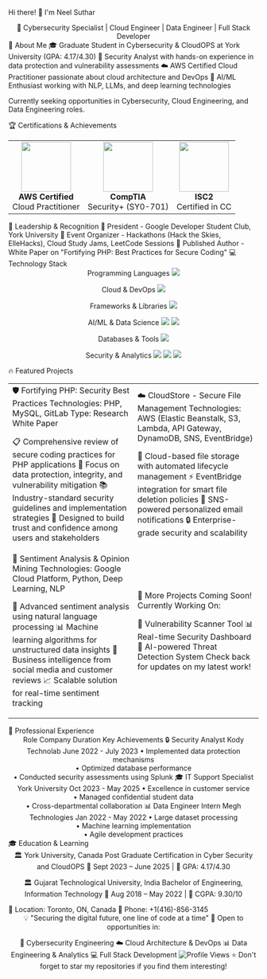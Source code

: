Hi there! 👋 I'm Neel Suthar
<div align="center">
🚀 Cybersecurity Specialist | Cloud Engineer | Data Engineer | Full Stack Developer </div>
🎯 About Me
🎓 Graduate Student in Cybersecurity & CloudOPS at York University (GPA: 4.17/4.30)
🔐 Security Analyst with hands-on experience in data protection and vulnerability assessments
☁️ AWS Certified Cloud Practitioner passionate about cloud architecture and DevOps
🤖 AI/ML Enthusiast working with NLP, LLMs, and deep learning technologies

Currently seeking opportunities in Cybersecurity, Cloud Engineering, and Data Engineering roles.

🏆 Certifications & Achievements
<table align="center"> <tr> <td align="center"> <img src="https://images.credly.com/size/110x110/images/00634f82-b07f-4bbd-a6bb-53de397fc3a6/image.png" width="100" height="100"> <br><strong>AWS Certified</strong><br>Cloud Practitioner </td> <td align="center"> <img src="https://images.credly.com/size/110x110/images/74790a75-8451-400a-8536-92d792b5184a/CompTIA_Security_2Bce.png" width="100" height="100"> <br><strong>CompTIA</strong><br>Security+ (SY0-701) </td> <td align="center"> <img src="https://images.credly.com/size/110x110/images/9180921d-4a13-429e-9357-6f9706a554f0/image.png" width="100" height="100"> <br><strong>ISC2</strong><br>Certified in CC </td> </tr> </table>
🌟 Leadership & Recognition
🎯 President - Google Developer Student Club, York University
🏅 Event Organizer - Hackathons (Hack the Skies, ElleHacks), Cloud Study Jams, LeetCode Sessions
📝 Published Author - White Paper on "Fortifying PHP: Best Practices for Secure Coding"
💻 Technology Stack
<div align="center">
Programming Languages
<img src="https://skillicons.dev/icons?i=python,java,javascript,c" />

Cloud & DevOps
<img src="https://skillicons.dev/icons?i=aws,docker,kubernetes,terraform" />

Frameworks & Libraries
<img src="https://skillicons.dev/icons?i=spring,react,nodejs,flask" />

AI/ML & Data Science
<img src="https://skillicons.dev/icons?i=tensorflow,pytorch,sklearn" /> <img src="https://img.shields.io/badge/Keras-D00000?style=for-the-badge&logo=Keras&logoColor=white" />

Databases & Tools
<img src="https://skillicons.dev/icons?i=mongodb,mysql,postgresql,git" />

Security & Analytics
<img src="https://img.shields.io/badge/Splunk-000000?style=for-the-badge&logo=splunk&logoColor=white" /> <img src="https://img.shields.io/badge/PowerBI-F2C811?style=for-the-badge&logo=powerbi&logoColor=black" /> <img src="https://img.shields.io/badge/Snowflake-29B5E8?style=for-the-badge&logo=snowflake&logoColor=white" /> </div>
🔥 Featured Projects
<div align="center"> <table> <tr> <td width="50%">
🛡️ Fortifying PHP: Security Best Practices
Technologies: PHP, MySQL, GitLab
Type: Research White Paper

📋 Comprehensive review of secure coding practices for PHP applications
🔐 Focus on data protection, integrity, and vulnerability mitigation
📚 Industry-standard security guidelines and implementation strategies
🎯 Designed to build trust and confidence among users and stakeholders
</td> <td width="50%">
☁️ CloudStore - Secure File Management
Technologies: AWS (Elastic Beanstalk, S3, Lambda, API Gateway, DynamoDB, SNS, EventBridge)

📁 Cloud-based file storage with automated lifecycle management
⚡ EventBridge integration for smart file deletion policies
📧 SNS-powered personalized email notifications
🔒 Enterprise-grade security and scalability
</td> </tr> <tr> <td width="50%">
🤖 Sentiment Analysis & Opinion Mining
Technologies: Google Cloud Platform, Python, Deep Learning, NLP

🧠 Advanced sentiment analysis using natural language processing
📊 Machine learning algorithms for unstructured data insights
💼 Business intelligence from social media and customer reviews
📈 Scalable solution for real-time sentiment tracking
</td> <td width="50%">
🚀 More Projects Coming Soon!
Currently Working On:

🔐 Vulnerability Scanner Tool
📊 Real-time Security Dashboard
🤖 AI-powered Threat Detection System
Check back for updates on my latest work!

</td> </tr> </table> </div>
💼 Professional Experience
<div align="center">
Role	Company	Duration	Key Achievements
🔒 Security Analyst	Kody Technolab	June 2022 - July 2023	• Implemented data protection mechanisms<br>• Optimized database performance<br>• Conducted security assessments using Splunk
🎓 IT Support Specialist	York University	Oct 2023 - May 2025	• Excellence in customer service<br>• Managed confidential student data<br>• Cross-departmental collaboration
📊 Data Engineer Intern	Megh Technologies	Jan 2022 - May 2022	• Large dataset processing<br>• Machine learning implementation<br>• Agile development practices
</div>
🎓 Education & Learning
<div align="center">
🏛️ York University, Canada
Post Graduate Certification in Cyber Security and CloudOPS
📅 Sept 2023 – June 2025 | 🎯 GPA: 4.17/4.30

🏛️ Gujarat Technological University, India
Bachelor of Engineering, Information Technology
📅 Aug 2018 – May 2022 | 🎯 CGPA: 9.30/10

</div>
📍 Location: Toronto, ON, Canada
📱 Phone: +1(416)-856-3145
</div>
<div align="center">
💡 "Securing the digital future, one line of code at a time"
🚀 Open to opportunities in:

🔐 Cybersecurity Engineering
☁️ Cloud Architecture & DevOps
📊 Data Engineering & Analytics
💻 Full Stack Development
<img src="https://komarev.com/ghpvc/?username=Neel1901dev&style=for-the-badge&color=brightgreen" alt="Profile Views"/>
⭐ Don't forget to star my repositories if you find them interesting!

</div>
